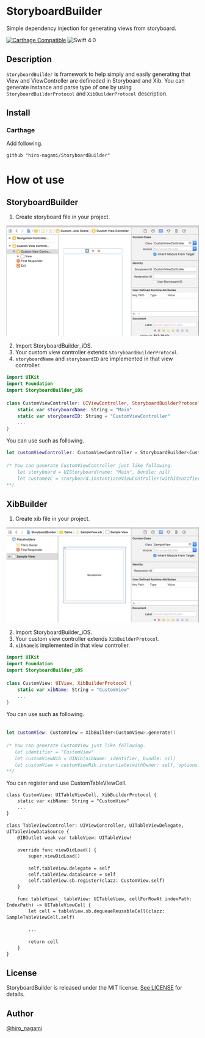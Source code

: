 
# StoryboardBuilder
Simple dependency injection for generating views from storyboard.

[![Carthage Compatible](https://img.shields.io/badge/Carthage-compatible-4BC51D.svg?style=flat)](https://github.com/Carthage/Carthage)
![Swift 4.0](https://img.shields.io/badge/Swift-4.0-orange.svg?style=flat)

## Description
`StoryboardBuilder` is framework to help simply and easily generating that View and ViewController are defineded in Storyboard and Xib. You can generate instance and parse type of one by using `StoryboardBuilderProtocol` and `XibBuilderProtocol` description.

## Install
### Carthage
Add following.
```
github "hiro-nagami/StoryboardBuilder"
```

# How ot use
## StoryboardBuilder

1. Create storyboard file in your project.

<img src=https://raw.githubusercontent.com/hiro-nagami/resource-repo/master/StoryboardBuilder/storyboard.png alt=storyboard width=600px />

2. Import StoryboardBuilder_iOS.
3. Your custom view controller extends `StoryboardBuilderProtocol`.
4. `storyboardName` and `storyboardID` are implemented in that view controller.

```swift
import UIKit
import Foundation
import StoryboardBuilder_iOS

class CustomViewController: UIViewController, StoryboardBuilderProtocol {
    static var storyboardName: String = "Main"
    static var storyboardID: String = "CustomViewController"
    ...
}
```

You can use such as following.
```swift
let customViewController: CustomViewController = StoryboardBuilder<CustomViewController>.generate()

/* You can generate CustomViewController just like following.
    let storyboard = UIStoryboard(name: "Main", bundle: nil)
    let customeVC = storyboard.instantiateViewController(withIdentifier: "CustomViewController") as! CustomViewController
**/
```

## XibBuilder

1. Create xib file in your project.

<img src=https://raw.githubusercontent.com/hiro-nagami/resource-repo/master/StoryboardBuilder/xib.png alt=xib width=600px />

2. Import StoryboardBuilder_iOS.
3. Your custom view controller extends `XibBuilderProtocol`.
4. `xibName`is implemented in that view controller.

```swift
import UIKit
import Foundation
import StoryboardBuilder_iOS

class CustomView: UIView, XibBuilderProtocol {
    static var xibName: String = "CustomView"
    ...
}
```

You can use such as following.
```swift

let customView: CustomView = XibBuilder<CustomView>.generate()

/* You can generate CustomView just like following.
   let identifier = "CustomView"
   let customViewNib = UINib(nibName: identifier, bundle: nil)
   let customView = customViewNib.instantiate(withOwner: self, options: nil).first as! CustomView
**/

```

You can register and use CustomTableViewCell.

```
class CustomView: UITableViewCell, XibBuilderProtocol {
    static var xibName: String = "CustomView"
    ...
}

class TableViewController: UIViewController, UITableViewDelegate, UITableViewDataSource {
    @IBOutlet weak var tableView: UITableView!

    override func viewDidLoad() {
        super.viewDidLoad()
        
        self.tableView.delegate = self
        self.tableView.dataSource = self
        self.tableView.sb.register(clazz: CustomView.self)
    }
    
    func tableView(_ tableView: UITableView, cellForRowAt indexPath: IndexPath) -> UITableViewCell {
        let cell = tableView.sb.dequeueReusableCell(clazz: SampleTableViewCell.self)

        ...
        
        return cell
    }
}
```

## License
StoryboardBuilder is released under the MIT license. [See LICENSE](https://github.com/hiro-nagami/StoryboardBuilder/blob/master/LICENSE) for details.

## Author
[@hiro_nagami](https://twitter.com/nagami_hiro)
